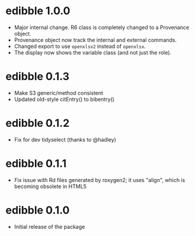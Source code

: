 # edibble 1.0.0

* Major internal change. R6 class is completely changed to a Provenance object.
* Provenance object now track the internal and external commands. 
* Changed export to use `openxlsx2` instead of `openxlsx`. 
* The display now shows the variable class (and not just the role).

# edibble 0.1.3

* Make S3 generic/method consistent
* Updated old-style citEntry() to bibentry()

# edibble 0.1.2

* Fix for dev tidyselect (thanks to @hadley)

# edibble 0.1.1

* Fix issue with Rd files generated by roxygen2; it uses "align", which is becoming obsolete in HTML5

# edibble 0.1.0

* Initial release of the package
